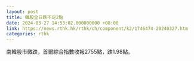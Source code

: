 ```yaml
---
layout: post
title: 韓股全日跌不足2點
date: 2024-03-27 14:53:02.000000000 +08:00
link: https://news.rthk.hk/rthk/ch/component/k2/1746474-20240327.htm
categories: rthk
---
```


南韓股市微跌，首爾綜合指數收報2755點，跌1.98點。
